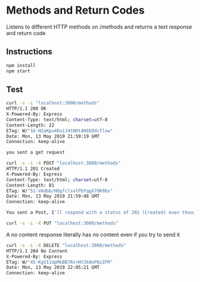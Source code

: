 # Methods and Return Codes

Listens to different HTTP methods on /methods and returns a text response and return code

## Instructions

```sh
npm install
npm start
```

## Test

```sh
curl -s -i "localhost:3000/methods"
HTTP/1.1 200 OK
X-Powered-By: Express
Content-Type: text/html; charset=utf-8
Content-Length: 22
ETag: W/"16-H2aKpu4DuiJ4tNHt4H8EOdcflxw"
Date: Mon, 13 May 2019 21:59:19 GMT
Connection: keep-alive

you sent a get request
```

```sh
curl -s -i -X POST "localhost:3000/methods"
HTTP/1.1 201 Created
X-Powered-By: Express
Content-Type: text/html; charset=utf-8
Content-Length: 81
ETag: W/"51-VAdbb/HQgfclsolPbYqgX7OK9bs"
Date: Mon, 13 May 2019 21:59:48 GMT
Connection: keep-alive

You sent a Post, I'll respond with a status of 201 (Created) even though I didn't
```

```sh
curl -s -i -X PUT "localhost:3000/methods"
```

A no content response literally has no content even if you try to send it

```sh
curl -s -i -X DELETE "localhost:3000/methods"
HTTP/1.1 204 No Content
X-Powered-By: Express
ETag: W/"45-KgVIiUpMkBB7At+HYJk0oP8zZFM"
Date: Mon, 13 May 2019 22:05:21 GMT
Connection: keep-alive
```